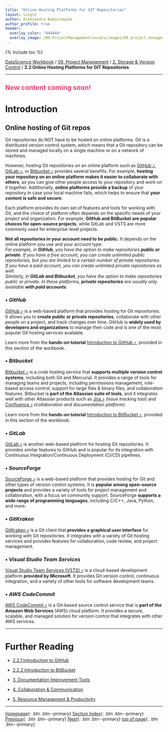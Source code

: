 ```yaml
---
title: "Online Hosting Platforms for GIT Repositories"
layout: single
author: Aleksandra Badaczewska
author_profile: true
header:
  overlay_color: "444444"
  overlay_image: /09-ProjectManagement/assets/images/09_project_management_banner.png
---
```


{% include toc %}

[DataScience Workbook](https://datascience.101workbook.org/) / [09. Project Management](../00-ProjectManagement-LandingPage.md) / [2. Storage & Version Control](01-storage-version-control.md) / **2.2 Online Hosting Platforms for GIT Repositories**

---


## <span style="color: #ff3870;">New content coming soon!</span>

# Introduction

## Online hosting of Git repos

Git repositories do NOT have to be hosted on online platforms. Git is a distributed version control system, which means that a Git repository can be stored and managed locally on a single machine or on a network of machines.

However, hosting Git repositories on an online platform such as <a href="https://github.com" target="_blank">GitHub  ⤴</a>, <a href="https://gitlab.com" target="_blank">GitLab  ⤴</a>, or <a href="https://bitbucket.org" target="_blank">Bitbucket  ⤴</a> provides several benefits. For example, **hosting your repository on an online platform makes it easier to collaborate with others**, as you can give other people access to your repository and work on it together. Additionally, **online platforms provide a backup** of your repository in case your local machine fails, which helps to ensure that **your content is safe and secure**.

Each platform provides its own set of features and tools for working with Git, and the choice of platform often depends on the specific needs of your project and organization. For example, **GitHub and BitBucket are popular choices for open-source projects**, while GitLab and VSTS are more commonly used for enterprise-level projects.

**Not all repositories in your account need to be public.** It depends on the online platform you use and your account type. <br>
<i>For example, in <b>GitHub</b>, you have the option to make repositories <b>public or private</b>. If you have a free account, you can create unlimited public repositories, but you are limited to a certain number of private repositories. If you have a paid account, you can create unlimited private repositories as well.<br>
Similarly, in <b>GitLab and Bitbucket</b>, you have the option to make repositories public or private. In these platforms, <b>private repositories</b> are usually only available <b>with paid accounts</b>.</i>

### • *GitHub*

<a href="https://github.com" target="_blank">GitHub  ⤴</a> is a web-based platform that provides hosting for Git repositories. It allows you to **create public or private repositories**, collaborate with other people on a project, and track changes over time. GitHub is **widely used by developers and organizations** to manage their code and is one of the most popular Git hosting services available.

Learn more from the **hands-on tutorial** <a href="https://datascience.101workbook.org/09-ProjectManagement/01-SOURCE-CODE/02-intro-to-github" target="_blank">Introduction to GitHub  ⤴</a>, provided in this section of the workbook.

### • *Bitbucket*

<a href="https://bitbucket.org" target="_blank">Bitbucket  ⤴</a> is a code hosting service that **supports multiple version control systems**, including both Git and Mercurial. It provides a range of tools for managing teams and projects, including permissions management, role-based access control, support for large files & binary files, and collaboration features. Bitbucket is **part of the Atlassian suite of tools**, and it integrates well with other Atlassian products such as <a href="https://www.atlassian.com/software/jira" target="_blank">Jira  ⤴</a> *(issue tracking tool)* and <a href="https://www.atlassian.com/software/confluence" target="_blank">Confluence  ⤴</a> *(collaboration and documentation platform)*.

Learn more from the **hands-on tutorial** <a href="https://datascience.101workbook.org/09-ProjectManagement/01-SOURCE-CODE/03-intro-to-bitbucket" target="_blank">Introduction to BitBucket  ⤴</a>, provided in this section of the workbook.

### • *GitLab*

<a href="https://gitlab.com" target="_blank">GitLab  ⤴</a> is another web-based platform for hosting Git repositories. It provides similar features to GitHub and is popular for its integration with Continuous Integration/Continuous Deployment (CI/CD) pipelines.

### • *SourceForge*

<a href="https://sourceforge.net" target="_blank">SourceForge  ⤴</a> is a web-based platform that provides hosting for Git and other types of version control systems. It is **popular among open-source projects** and provides a variety of tools for project management and collaboration, with a focus on community support. SourceForge **supports a wide range of programming languages**, including C/C++, Java, Python, and more.

### • *GitKraken*

<a href="https://www.gitkraken.com" target="_blank">GitKraken  ⤴</a> is a Git client that **provides a graphical user interface** for working with Git repositories. It integrates with a variety of Git hosting services and provides features for collaboration, code review, and project management.

### • *Visual Studio Team Services*

<a href="https://visualstudio.microsoft.com/team-services/" target="_blank">Visual Studio Team Services (VSTS)  ⤴</a> is a cloud-based development platform **provided by Microsoft**. It provides Git version control, continuous integration, and a variety of other tools for software development teams.

### • *AWS CodeCommit*

<a href="https://docs.aws.amazon.com/codecommit/latest/userguide/welcome.html" target="_blank">AWS CodeCommit  ⤴</a> is a Git-based source control service that is **part of the Amazon Web Services** (AWS) cloud platform. It provides a secure, scalable, and managed solution for version control that integrates with other AWS services.




___
# Further Reading
* [2.2.1 Introduction to GitHub](04-intro-to-github)
* [2.2.2 Introduction to BitBucket](05-intro-to-bitbucket)

* [3. Documentation Improvement Tools](../02-DOCUMENTATION/01-documentation-improvement-tools)
* [4. Collaboration & Communication](../03-COMMUNICATION/00-collaboration-communication)
* [5. Resource Management & Productivity](../04-PRODUCTIVITY/00-resources-productivity)


___

[Homepage](../../index.md){: .btn  .btn--primary}
[Section Index](../00-ProjectManagement-LandingPage){: .btn  .btn--primary}
[Previous](02A-git-cheatsheet){: .btn  .btn--primary}
[Next](04-intro-to-github){: .btn  .btn--primary}
[top of page](#introduction){: .btn  .btn--primary}
